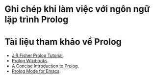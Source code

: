 # Ghi chép khi làm việc với ngôn ngữ lập trình Prolog

# Tài liệu tham khảo về Prolog

- [J.R.Fisher Prolog Tutorial](https://www.cpp.edu/~jrfisher/www/prolog_tutorial/contents.html).
- [Prolog Wikibooks](https://en.wikibooks.org/wiki/Prolog).
- [A Concise Introduction to Prolog](https://www.cis.upenn.edu/~matuszek/Concise%20Guides/Concise%20Prolog.html).
- [Prolog Mode for Emacs](https://bruda.ca/emacs/prolog_mode_for_emacs).
